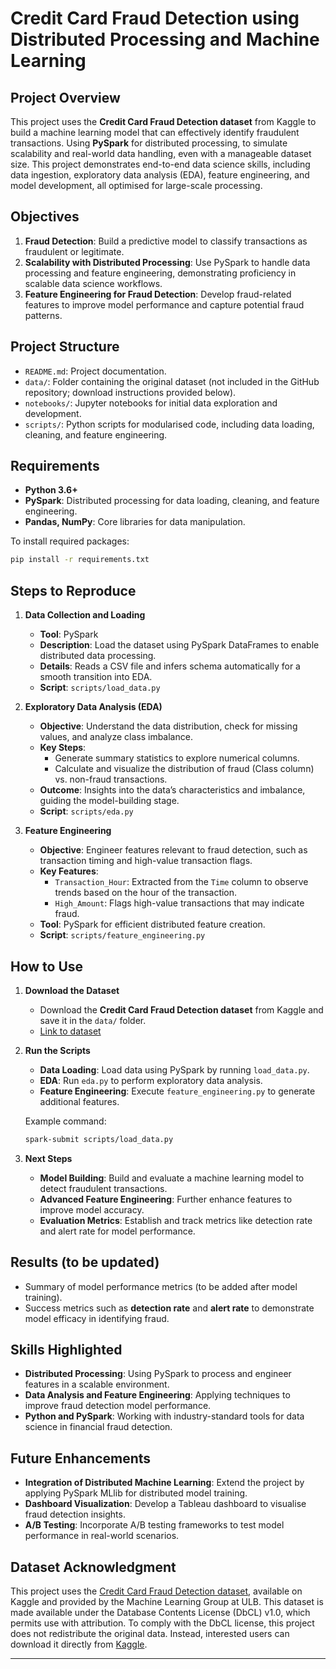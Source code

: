 
# Credit Card Fraud Detection using Distributed Processing and Machine Learning

## Project Overview
This project uses the **Credit Card Fraud Detection dataset** from Kaggle to build a machine learning model that can effectively identify fraudulent transactions. Using **PySpark** for distributed processing, to simulate scalability and real-world data handling, even with a manageable dataset size. This project demonstrates end-to-end data science skills, including data ingestion, exploratory data analysis (EDA), feature engineering, and model development, all optimised for large-scale processing.

## Objectives
1. **Fraud Detection**: Build a predictive model to classify transactions as fraudulent or legitimate.
2. **Scalability with Distributed Processing**: Use PySpark to handle data processing and feature engineering, demonstrating proficiency in scalable data science workflows.
3. **Feature Engineering for Fraud Detection**: Develop fraud-related features to improve model performance and capture potential fraud patterns.

## Project Structure

- `README.md`: Project documentation.
- `data/`: Folder containing the original dataset (not included in the GitHub repository; download instructions provided below).
- `notebooks/`: Jupyter notebooks for initial data exploration and development.
- `scripts/`: Python scripts for modularised code, including data loading, cleaning, and feature engineering.

## Requirements
- **Python 3.6+**
- **PySpark**: Distributed processing for data loading, cleaning, and feature engineering.
- **Pandas, NumPy**: Core libraries for data manipulation.

To install required packages:
```bash
pip install -r requirements.txt
```

## Steps to Reproduce

1. **Data Collection and Loading**
   - **Tool**: PySpark
   - **Description**: Load the dataset using PySpark DataFrames to enable distributed data processing.
   - **Details**: Reads a CSV file and infers schema automatically for a smooth transition into EDA.
   - **Script**: `scripts/load_data.py`

2. **Exploratory Data Analysis (EDA)**
   - **Objective**: Understand the data distribution, check for missing values, and analyze class imbalance.
   - **Key Steps**:
     - Generate summary statistics to explore numerical columns.
     - Calculate and visualize the distribution of fraud (Class column) vs. non-fraud transactions.
   - **Outcome**: Insights into the data’s characteristics and imbalance, guiding the model-building stage.
   - **Script**: `scripts/eda.py`

3. **Feature Engineering**
   - **Objective**: Engineer features relevant to fraud detection, such as transaction timing and high-value transaction flags.
   - **Key Features**:
     - `Transaction_Hour`: Extracted from the `Time` column to observe trends based on the hour of the transaction.
     - `High_Amount`: Flags high-value transactions that may indicate fraud.
   - **Tool**: PySpark for efficient distributed feature creation.
   - **Script**: `scripts/feature_engineering.py`

## How to Use

1. **Download the Dataset**
   - Download the **Credit Card Fraud Detection dataset** from Kaggle and save it in the `data/` folder.
   - [Link to dataset](https://www.kaggle.com/mlg-ulb/creditcardfraud)

2. **Run the Scripts**
   - **Data Loading**: Load data using PySpark by running `load_data.py`.
   - **EDA**: Run `eda.py` to perform exploratory data analysis.
   - **Feature Engineering**: Execute `feature_engineering.py` to generate additional features.

   Example command:
   ```bash
   spark-submit scripts/load_data.py
   ```

3. **Next Steps**
   - **Model Building**: Build and evaluate a machine learning model to detect fraudulent transactions.
   - **Advanced Feature Engineering**: Further enhance features to improve model accuracy.
   - **Evaluation Metrics**: Establish and track metrics like detection rate and alert rate for model performance.

## Results (to be updated)
- Summary of model performance metrics (to be added after model training).
- Success metrics such as **detection rate** and **alert rate** to demonstrate model efficacy in identifying fraud.

## Skills Highlighted
- **Distributed Processing**: Using PySpark to process and engineer features in a scalable environment.
- **Data Analysis and Feature Engineering**: Applying techniques to improve fraud detection model performance.
- **Python and PySpark**: Working with industry-standard tools for data science in financial fraud detection.

## Future Enhancements
- **Integration of Distributed Machine Learning**: Extend the project by applying PySpark MLlib for distributed model training.
- **Dashboard Visualization**: Develop a Tableau dashboard to visualise fraud detection insights.
- **A/B Testing**: Incorporate A/B testing frameworks to test model performance in real-world scenarios.

## Dataset Acknowledgment
This project uses the [Credit Card Fraud Detection dataset](https://www.kaggle.com/datasets/mlg-ulb/creditcardfraud), available on Kaggle and provided by the Machine Learning Group at ULB. This dataset is made available under the Database Contents License (DbCL) v1.0, which permits use with attribution.
To comply with the DbCL license, this project does not redistribute the original data. Instead, interested users can download it directly from [Kaggle](https://www.kaggle.com/datasets/mlg-ulb/creditcardfraud).

---
